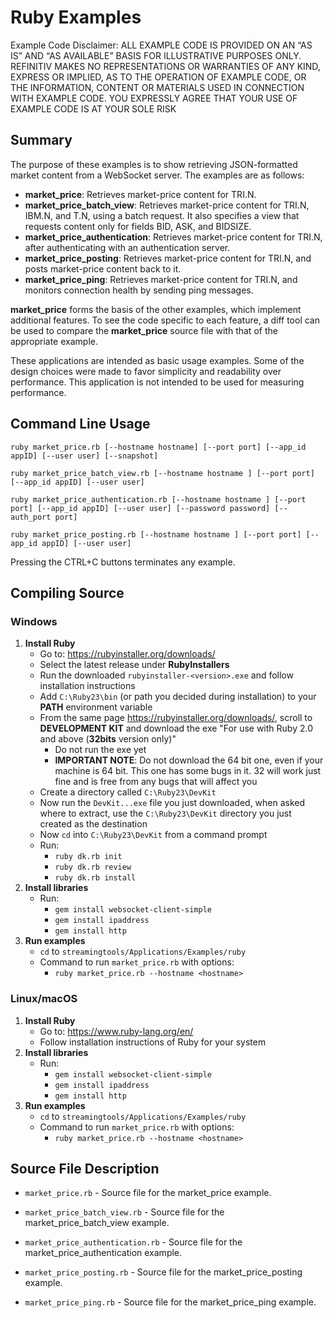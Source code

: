 # Ruby Examples

Example Code Disclaimer:
ALL EXAMPLE CODE IS PROVIDED ON AN “AS IS” AND “AS AVAILABLE” BASIS FOR ILLUSTRATIVE PURPOSES ONLY. REFINITIV MAKES NO REPRESENTATIONS OR WARRANTIES OF ANY KIND, EXPRESS OR IMPLIED, AS TO THE OPERATION OF EXAMPLE CODE, OR THE INFORMATION, CONTENT OR MATERIALS USED IN CONNECTION WITH EXAMPLE CODE. YOU EXPRESSLY AGREE THAT YOUR USE OF EXAMPLE CODE IS AT YOUR SOLE RISK

## Summary

The purpose of these examples is to show retrieving JSON-formatted market content
from a WebSocket server. The examples are as follows:

* __market\_price__: Retrieves market-price content for TRI.N.
* __market\_price\_batch\_view__: Retrieves market-price content for TRI.N, IBM.N, and T.N, 
  using a batch request. It also specifies a view that requests content only for fields 
  BID, ASK, and BIDSIZE.
* __market\_price\_authentication__: Retrieves market-price content for TRI.N, after 
  authenticating with an authentication server.
* __market\_price\_posting__: Retrieves market-price content for TRI.N, and posts
  market-price content back to it.
* __market\_price\_ping__: Retrieves market-price content for TRI.N, and monitors
  connection health by sending ping messages.

__market\_price__ forms the basis of the other examples, which implement additional
features. To see the code specific to each feature, a diff tool can be used to compare
the __market\_price__ source file with that of the appropriate example.

These applications are intended as basic usage examples. Some of the design choices
were made to favor simplicity and readability over performance. This application 
is not intended to be used for measuring performance.
## Command Line Usage

```ruby market_price.rb [--hostname hostname] [--port port] [--app_id appID] [--user user] [--snapshot]```

```ruby market_price_batch_view.rb [--hostname hostname ] [--port port] [--app_id appID] [--user user]```

```ruby market_price_authentication.rb [--hostname hostname ] [--port port] [--app_id appID] [--user user] [--password password] [--auth_port port]```

```ruby market_price_posting.rb [--hostname hostname ] [--port port] [--app_id appID] [--user user]```

Pressing the CTRL+C buttons terminates any example.
## Compiling Source
### Windows
1. __Install Ruby__
    - Go to: <https://rubyinstaller.org/downloads/>
    - Select the latest release under __RubyInstallers__
    - Run the downloaded `rubyinstaller-<version>.exe` and follow installation instructions
    - Add `C:\Ruby23\bin` (or path you decided during installation) to your __PATH__ environment 
      variable
    - From the same page <https://rubyinstaller.org/downloads/>, scroll to __DEVELOPMENT KIT__ and 
      download the exe "For use with Ruby 2.0 and above (__32bits__ version only)"
      - Do not run the exe yet
      - __IMPORTANT NOTE__: Do not download the 64 bit one, even if your machine is 64 bit. This
        one has some bugs in it. 32 will work just fine and is free from any bugs that will
        affect you
    - Create a directory called `C:\Ruby23\DevKit`
    - Now run the `DevKit...exe` file you just downloaded, when asked where to extract, use
      the `C:\Ruby23\DevKit` directory you just created as the destination
    - Now `cd` into `C:\Ruby23\DevKit` from a command prompt
    - Run:
      - `ruby dk.rb init`
      - `ruby dk.rb review`
      - `ruby dk.rb install`
2. __Install libraries__
    - Run:
      - `gem install websocket-client-simple`
      - `gem install ipaddress`
      - `gem install http`
3. __Run examples__
    - `cd` to `streamingtools/Applications/Examples/ruby`
    - Command to run `market_price.rb` with options:
      - `ruby market_price.rb --hostname <hostname>`

### Linux/macOS
1. __Install Ruby__
    - Go to: <https://www.ruby-lang.org/en/>
    - Follow installation instructions of Ruby for your system
2. __Install libraries__
    - Run:
      - `gem install websocket-client-simple`
      - `gem install ipaddress`
      - `gem install http`
3. __Run examples__
    - `cd` to `streamingtools/Applications/Examples/ruby`
    - Command to run `market_price.rb` with options:
      - `ruby market_price.rb --hostname <hostname>`

## Source File Description

* `market_price.rb` - Source file for the market\_price example.

* `market_price_batch_view.rb` - Source file for the market\_price\_batch\_view example.

* `market_price_authentication.rb` - Source file for the market\_price\_authentication example.

* `market_price_posting.rb` - Source file for the market\_price\_posting example.

* `market_price_ping.rb` - Source file for the market\_price\_ping example.
